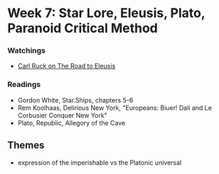 # Week 7: Star Lore, Eleusis, Plato, Paranoid Critical Method


### Watchings
* [Carl Ruck on The Road to Eleusis](https://www.youtube.com/watch?v=ktUoKrpaVHo)

### Readings
* Gordon White, Star.Ships, chapters 5-6
* Rem Koolhaas, Delirious New York, "Europeans: Biuer! Dalí and Le Corbusier Conquer New York"
* Plato, Republic, Allegory of the Cave

## Themes
* expression of the imperishable vs the Platonic universal

